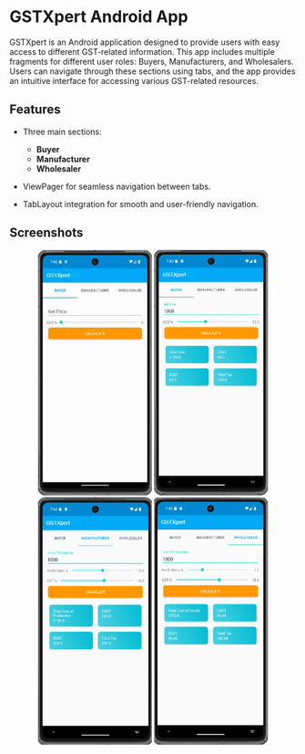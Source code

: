 # GSTXpert Android App

GSTXpert is an Android application designed to provide users with easy access to different GST-related information. This app includes multiple fragments for different user roles: Buyers, Manufacturers, and Wholesalers. Users can navigate through these sections using tabs, and the app provides an intuitive interface for accessing various GST-related resources.

## Features

- Three main sections:
    - **Buyer**
    - **Manufacturer**
    - **Wholesaler**

- ViewPager for seamless navigation between tabs.
- TabLayout integration for smooth and user-friendly navigation.

## Screenshots
<p align="center">
  <img src="screenshots/Screenshot1.png" width="200" />
  <img src="screenshots/Screenshot2.png" width="200" />
  <img src="screenshots/Screenshot3.png" width="200" />
  <img src="screenshots/Screenshot4.png" width="200" />
</p>
